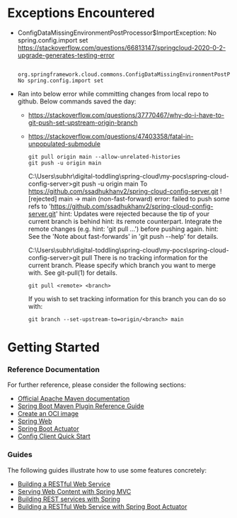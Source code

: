 # Exceptions Encountered
* ConfigDataMissingEnvironmentPostProcessor$ImportException: No spring.config.import set
  https://stackoverflow.com/questions/66813147/springcloud-2020-0-2-upgrade-generates-testing-error
 
        org.springframework.cloud.commons.ConfigDataMissingEnvironmentPostProcessor$ImportException: No spring.config.import set

* Ran into below error while committing changes from local repo to github. Below commands saved the day:
  * https://stackoverflow.com/questions/37770467/why-do-i-have-to-git-push-set-upstream-origin-branch
  * https://stackoverflow.com/questions/47403358/fatal-in-unpopulated-submodule

        git pull origin main --allow-unrelated-histories
        git push -u origin main


    C:\Users\subhr\digital-toddling\spring-cloud\my-pocs\spring-cloud-config-server>git push -u origin main
    To https://github.com/ssadhukhanv2/spring-cloud-config-server.git
    ! [rejected]        main -> main (non-fast-forward)
    error: failed to push some refs to 'https://github.com/ssadhukhanv2/spring-cloud-config-server.git'
    hint: Updates were rejected because the tip of your current branch is behind
    hint: its remote counterpart. Integrate the remote changes (e.g.
    hint: 'git pull ...') before pushing again.
    hint: See the 'Note about fast-forwards' in 'git push --help' for details.
    
    C:\Users\subhr\digital-toddling\spring-cloud\my-pocs\spring-cloud-config-server>git pull
    There is no tracking information for the current branch.
    Please specify which branch you want to merge with.
    See git-pull(1) for details.
    
        git pull <remote> <branch>
    
    If you wish to set tracking information for this branch you can do so with:
    
        git branch --set-upstream-to=origin/<branch> main

# Getting Started

### Reference Documentation
For further reference, please consider the following sections:

* [Official Apache Maven documentation](https://maven.apache.org/guides/index.html)
* [Spring Boot Maven Plugin Reference Guide](https://docs.spring.io/spring-boot/docs/2.6.1/maven-plugin/reference/html/)
* [Create an OCI image](https://docs.spring.io/spring-boot/docs/2.6.1/maven-plugin/reference/html/#build-image)
* [Spring Web](https://docs.spring.io/spring-boot/docs/2.6.1/reference/htmlsingle/#boot-features-developing-web-applications)
* [Spring Boot Actuator](https://docs.spring.io/spring-boot/docs/2.6.1/reference/htmlsingle/#production-ready)
* [Config Client Quick Start](https://docs.spring.io/spring-cloud-config/docs/current/reference/html/#_client_side_usage)

### Guides
The following guides illustrate how to use some features concretely:

* [Building a RESTful Web Service](https://spring.io/guides/gs/rest-service/)
* [Serving Web Content with Spring MVC](https://spring.io/guides/gs/serving-web-content/)
* [Building REST services with Spring](https://spring.io/guides/tutorials/bookmarks/)
* [Building a RESTful Web Service with Spring Boot Actuator](https://spring.io/guides/gs/actuator-service/)

